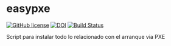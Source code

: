 # easypxe

[![GitHub license](https://sinfallas.files.wordpress.com/2016/02/gpl.png)](https://github.com/sinfallas/easypxe/blob/master/LICENSE)
[![DOI](https://zenodo.org/badge/4102/sinfallas/easypxe.svg)](https://zenodo.org/badge/latestdoi/4102/sinfallas/easypxe)
[![Build Status](https://travis-ci.org/xanadu-linux/easypxe.svg?branch=master)](https://travis-ci.org/xanadu-linux/easypxe)

Script para instalar todo lo relacionado con el arranque via PXE
